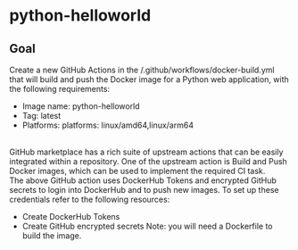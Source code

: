 # python-helloworld

## Goal
Create a new GitHub Actions in the /.github/workflows/docker-build.yml that will build and push the Docker image for a Python web application, with the following requirements:

- Image name: python-helloworld
- Tag: latest
- Platforms: platforms: linux/amd64,linux/arm64
<br>
  GitHub marketplace has a rich suite of upstream actions that can be easily integrated within a repository. One of the upstream action is Build and Push Docker images, which can be used to implement the required CI task.
<br>
The above GitHub action uses DockerHub Tokens and encrypted GitHub secrets to login into DockerHub and to push new images. To set up these credentials refer to the following resources:

- Create DockerHub Tokens
- Create GitHub encrypted secrets
Note: you will need a Dockerfile to build the image.